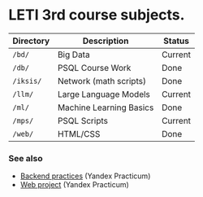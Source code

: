 # LETI 3rd course subjects.

| Directory  | Description             | Status  |
|------------|-------------------------|---------|
| `/bd/ `    | Big Data                | Current |
| `/db/ `    | PSQL Course Work        | Done    |
| `/iksis/ ` | Network (math scripts)  | Done    |
| `/llm/ `   | Large Language Models   | Current |
| `/ml/ `    | Machine Learning Basics | Done    |
| `/mps/ `   | PSQL Scripts            | Current |
| `/web/ `   | HTML/CSS                | Done    |

### See also
- [Backend practices](https://github.com/gutsy51/foodgram) (Yandex Practicum)
- [Web project](https://github.com/gutsy51/ya-practicum-backend) (Yandex Practicum)
